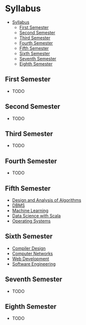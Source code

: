 # Syllabus

- [Syllabus](#syllabus)
  - [First Semester](#first-semester)
  - [Second Semester](#second-semester)
  - [Third Semester](#third-semester)
  - [Fourth Semester](#fourth-semester)
  - [Fifth Semester](#fifth-semester)
  - [Sixth Semester](#sixth-semester)
  - [Seventh Semester](#seventh-semester)
  - [Eighth Semester](#eighth-semester)

## First Semester

- TODO

## Second Semester

- TODO

## Third Semester

- TODO

## Fourth Semester

- TODO

## Fifth Semester

- [Design and Analysis of Algorithms](./5/daa.md)
- [DBMS](5/dbms.md)
- [Machine Learning](./5/ml.md)
- [Data Science with Scala](5/scala.md)
- [Operating Systems](5/os.md)

## Sixth Semester

- [Compiler Design](./6/compiler_design.md)
- [Computer Networks](./6/computer_network.md)
- [Web Development](./6/web_dev.md)
- [Software Engineering](./6/software_engineering.md)

## Seventh Semester

- TODO

## Eighth Semester

- TODO